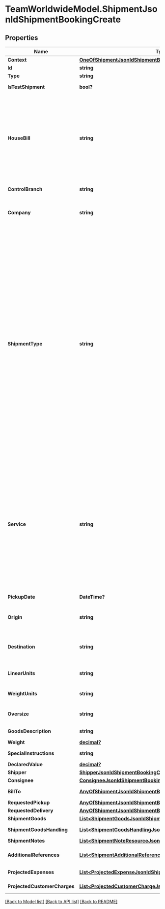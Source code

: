 # TeamWorldwideModel.ShipmentJsonldShipmentBookingCreate
## Properties

Name | Type | Description | Notes
------------ | ------------- | ------------- | -------------
**Context** | [**OneOfShipmentJsonldShipmentBookingCreateContext**](OneOfShipmentJsonldShipmentBookingCreateContext.md) |  | [optional] 
**Id** | **string** |  | [optional] 
**Type** | **string** |  | [optional] 
**IsTestShipment** | **bool?** | Set true if this is a live shipment | [optional] 
**HouseBill** | **string** | If your account is enabled to pre-reserve the house bill,               you must reserve a house bill from the /api/teamww/get-house-bill endpoint.  Leave this property blank and a house bill,              will be generated for you. | [optional] 
**ControlBranch** | **string** | Control branch.  Can be null. | [optional] 
**Company** | **string** |                [01] TAE,               [02] TOS,               [03] TCB,               [05] TWC,               [21] LIB,               [25] PWJ,               [27] RAV           | [default to "[01] TAE"]
**ShipmentType** | **string** |               [1] Domestic Air,              [2] International Air Export,              [3] International Air Import,              [4] Ocean Export (FMC),              [5] Ocean Export (NVOCC),              [6] Ocean Import (FMC),              [7] Ocean Import (NVOCC),              [8] Domestic Truck,              [19] Domestic Warehouse,              [20] Ocean Warehouse,              [21] International Warehouse,              [22] Intl Customs Brokerage,              [23] Ocean Customs Brokerage,              [24] Ocean Import (Unregulated),              [25] Ocean Export (Unregulated),              [26] International Truck Import,              [27] International Truck Export,              [30] International Truck,              [31] International Air,              [32] Ocean Unregulated           | [default to "[8] Domestic Truck"]
**Service** | **string** |           [D] Same Day,          [N] Over The Counter,          [A] Overnight AM,          [P] Overnight PM,          [R] International Express,          [T] International Standard,          [M] International Economy,          [O] Other,          [Q] Charter,          [S] Standard,          [2] Standard 2 (2-day),          [3] Economy (3-day),          [5] Deferred (4-5 day),          [L] LTL,          [F] FTL,          [U] EUV/Hotshot | [default to "[3] Economy (3-day)"]
**PickupDate** | **DateTime?** | Pickup date YYYY-MM-DD | 
**Origin** | **string** | Origin location. Must be a valid Team Worldwide origin. | [optional] 
**Destination** | **string** | Destination location.  Must be a valid Team Worldwide destination | [optional] 
**LinearUnits** | **string** | Acceptable values are IN and CM | [default to "IN"]
**WeightUnits** | **string** | Acceptable values are LB and KG | [default to "LB"]
**Oversize** | **string** | Is the shipment oversize? | [optional] [default to "N"]
**GoodsDescription** | **string** | Description of the goods | 
**Weight** | [**decimal?**](BigDecimal.md) |  | [optional] 
**SpecialInstructions** | **string** | Special instructions | [optional] 
**DeclaredValue** | [**decimal?**](BigDecimal.md) | Declared value | [optional] 
**Shipper** | [**ShipperJsonldShipmentBookingCreate**](ShipperJsonldShipmentBookingCreate.md) |  | 
**Consignee** | [**ConsigneeJsonldShipmentBookingCreate**](ConsigneeJsonldShipmentBookingCreate.md) |  | 
**BillTo** | [**AnyOfShipmentJsonldShipmentBookingCreateBillTo**](AnyOfShipmentJsonldShipmentBookingCreateBillTo.md) | Billing party of this shipment | [optional] 
**RequestedPickup** | [**AnyOfShipmentJsonldShipmentBookingCreateRequestedPickup**](AnyOfShipmentJsonldShipmentBookingCreateRequestedPickup.md) | Requested pickup | [optional] 
**RequestedDelivery** | [**AnyOfShipmentJsonldShipmentBookingCreateRequestedDelivery**](AnyOfShipmentJsonldShipmentBookingCreateRequestedDelivery.md) | Request delivery | [optional] 
**ShipmentGoods** | [**List&lt;ShipmentGoodsJsonldShipmentBookingCreate&gt;**](ShipmentGoodsJsonldShipmentBookingCreate.md) | Shipment goods | [optional] 
**ShipmentGoodsHandling** | [**List&lt;ShipmentGoodsHandlingJsonldShipmentBookingCreate&gt;**](ShipmentGoodsHandlingJsonldShipmentBookingCreate.md) | Shipment goods handling | [optional] 
**ShipmentNotes** | [**List&lt;ShipmentNoteResourceJsonldShipmentBookingCreate&gt;**](ShipmentNoteResourceJsonldShipmentBookingCreate.md) | Shipment notes | [optional] 
**AdditionalReferences** | [**List&lt;ShipmentAdditionalReferencesJsonldShipmentBookingCreate&gt;**](ShipmentAdditionalReferencesJsonldShipmentBookingCreate.md) | Any additional references for this shipment | [optional] 
**ProjectedExpenses** | [**List&lt;ProjectedExpenseJsonldShipmentBookingCreate&gt;**](ProjectedExpenseJsonldShipmentBookingCreate.md) | Projected Expenses | [optional] 
**ProjectedCustomerCharges** | [**List&lt;ProjectedCustomerChargeJsonldShipmentBookingCreate&gt;**](ProjectedCustomerChargeJsonldShipmentBookingCreate.md) | Projected customer charges | [optional] 

[[Back to Model list]](../README.md#documentation-for-models) [[Back to API list]](../README.md#documentation-for-api-endpoints) [[Back to README]](../README.md)

